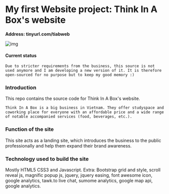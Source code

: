 # My first Website project: Think In A Box's website

**Address: tinyurl.com/tiabweb**

![img](http://i.imgur.com/RcpDnk2.jpg)


#### Current status 

```Due to stricter requirements from the business, this source is not used anymore and I am developing a new version of it. It is therefore open-sourced for no purpose but to keep my good memory :)```

### Introduction

This repo contains the source code for  Think In A Box's website. 

``` Think In A Box is a big business in Vietnam. They offer studyspace and coworking place for everyone with an affordable price and a wide range of notable accompanied services (food, beverages, etc.). ```

### Function of the site
This site acts as a landing site, which introduces the business to the public professionally and help them expand their brand awareness.


### Technology used to build the site
Mostly HTML5 CSS3 and Javascript. Extra: Bootstrap grid and style, scroll reveal js, magnific popup js, jquery, jquery easing, font awesome icon, google analytics, tawk.to live chat, sumome analytics, google map api, google analytics.


